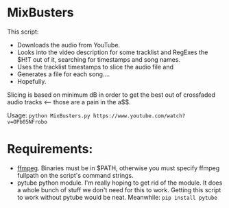 # MixBusters
This script:
- Downloads the audio from YouTube.
- Looks into the video description for some tracklist and RegExes the $H!T out of it, searching for timestamps and song names.
- Uses the tracklist timestamps to slice the audio file and
- Generates a file for each song.... 
- Hopefully.

Slicing is based on minimum dB in order to get the best out of crossfaded audio tracks <-- those are a pain in the a$$.

Usage:
``python MixBusters.py https://www.youtube.com/watch?v=OPb05NFrobo``

# Requirements:
- [ffmpeg](https://www.ffmpeg.org/download.html). Binaries must be in $PATH, otherwise you must specify ffmpeg fullpath on the script's command strings.
- pytube python module. I'm really hoping to get rid of the module. It does a whole bunch of stuff we don't need for this to work. Getting this script to work without pytube would be neat.
Meanwhile: ``pip install pytube``
